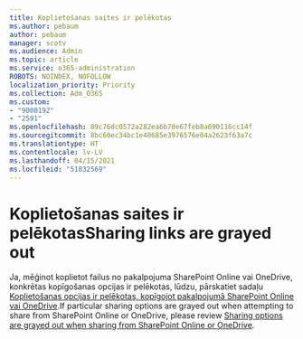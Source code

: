 ```yaml
---
title: Koplietošanas saites ir pelēkotas
ms.author: pebaum
author: pebaum
manager: scotv
ms.audience: Admin
ms.topic: article
ms.service: o365-administration
ROBOTS: NOINDEX, NOFOLLOW
localization_priority: Priority
ms.collection: Adm_O365
ms.custom:
- "9000192"
- "2591"
ms.openlocfilehash: 89c76dc0572a282ea6b70e67feb8a690116cc14f
ms.sourcegitcommit: 8bc60ec34bc1e40685e3976576e04a2623f63a7c
ms.translationtype: HT
ms.contentlocale: lv-LV
ms.lasthandoff: 04/15/2021
ms.locfileid: "51832569"
---
```

# <a name="sharing-links-are-grayed-out"></a><span data-ttu-id="02dc5-102">Koplietošanas saites ir pelēkotas</span><span class="sxs-lookup"><span data-stu-id="02dc5-102">Sharing links are grayed out</span></span>

<span data-ttu-id="02dc5-103">Ja, mēģinot koplietot failus no pakalpojuma SharePoint Online vai OneDrive, konkrētas kopīgošanas opcijas ir pelēkotas, lūdzu, pārskatiet sadaļu [Koplietošanas opcijas ir pelēkotas, kopīgojot pakalpojumā SharePoint Online vai OneDrive](https://docs.microsoft.com/sharepoint/support/administration/sharing-options-grayed-out-when-sharing-from-sharepoint-online-or-onedrive).</span><span class="sxs-lookup"><span data-stu-id="02dc5-103">If particular sharing options are grayed out when attempting to share from SharePoint Online or OneDrive, please review [Sharing options are grayed out when sharing from SharePoint Online or OneDrive](https://docs.microsoft.com/sharepoint/support/administration/sharing-options-grayed-out-when-sharing-from-sharepoint-online-or-onedrive).</span></span>
